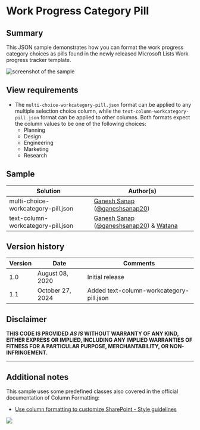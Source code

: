 # Work Progress Category Pill

## Summary

This JSON sample demonstrates how you can format the work progress category choices as pills found in the newly released Microsoft Lists Work progress tracker template.

![screenshot of the sample](./assets/screenshot.png)

## View requirements

* The `multi-choice-workcategory-pill.json` format can be applied to any multiple selection choice column, while the `text-column-workcategory-pill.json` format can be applied to other columns. Both formats expect the column values to be one of the following choices:
  + Planning
  + Design
  + Engineering
  + Marketing
  + Research

## Sample

Solution|Author(s)
--------|---------
multi-choice-workcategory-pill.json | [Ganesh Sanap](https://github.com/ganesh-sanap) ([@ganeshsanap20](https://twitter.com/ganeshsanap20))
text-column-workcategory-pill.json | [Ganesh Sanap](https://github.com/ganesh-sanap) ([@ganeshsanap20](https://twitter.com/ganeshsanap20)) & [Watana](https://github.com/watana2)



## Version history

| Version | Date          | Comments        |
|---------|---------------|-----------------|
| 1.0     | August 08, 2020 | Initial release |
| 1.1     | October 27, 2024 | Added text-column-workcategory-pill.json |

## Disclaimer

**THIS CODE IS PROVIDED *AS IS* WITHOUT WARRANTY OF ANY KIND, EITHER EXPRESS OR IMPLIED, INCLUDING ANY IMPLIED WARRANTIES OF FITNESS FOR A PARTICULAR PURPOSE, MERCHANTABILITY, OR NON-INFRINGEMENT.**

---

## Additional notes

This sample uses some predefined classes also covered in the official documentation of Column Formatting:

- [Use column formatting to customize SharePoint - Style guidelines](https://docs.microsoft.com/en-us/sharepoint/dev/declarative-customization/column-formatting#style-guidelines)

<img src="https://pnptelemetry.azurewebsites.net/list-formatting/column-samples/multi-choice-workcategory-pill" />
